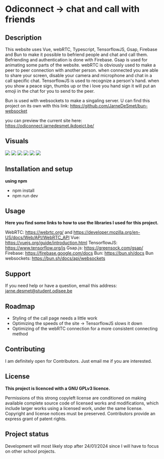 # Odiconnect -> chat and call with friends

## Description

This website uses Vue, webRTC, Typescript, TensorflowJS, Gsap, Firebase and Bun to make it possible to befriend people and chat and call them.
Befriending and authentication is done with Firebase. Gsap is used for animating some parts of the website. webRTC is obviously used to make a peer to peer connection 
with another person. when connected you are able to share your screen, disable your camera and microphone and chat in a call specific chat. TensorflowJS is used to recognize a person's hand. 
when you show a peace sign, thumbs up or the i love you hand sign it will put an emoji in the chat for you to send to the peer. 

Bun is used with websockets to make a singaling server. U can find this project on its own with this link: https://github.com/JarneDeSmet/bun-websocket

you can preview the current site here: https://odiconnect.jarnedesmet.ikdoeict.be/

## Visuals

![](screenshots/ScreenShots/Screenshot_1.png)
![](src/images/ScreenShots/Screenshot_2.png)
![](src/images/ScreenShots/Screenshot_3.png)
![](src/images/ScreenShots/Screenshot_4.png)
![](src/images/ScreenShots/Screenshot_5.png)
![](src/images/ScreenShots/Screenshot_6.png)

## Installation and setup

**using npm**

- npm install
- npm run dev

## Usage

**Here you find some links to how to use the libraries I used for this project.**

WebRTC: https://webrtc.org/ and https://developer.mozilla.org/en-US/docs/Web/API/WebRTC_API
Vue: https://vuejs.org/guide/introduction.html
TensorflowJS: https://www.tensorflow.org/js
Gsap.js: https://greensock.com/gsap/
Firebase: https://firebase.google.com/docs
Bun: https://bun.sh/docs
Bun websockets: https://bun.sh/docs/api/websockets


## Support

If you need help or have a question, email this address: jarne.desmet@student.odisee.be

## Roadmap

- Styling of the call page needs a little work
- Optimizing the speeds of the site -> TensorflowJS slows it down
- Optimizing of the webRTC connection for a more consistent connecting method

## Contributing

I am definitely open for Contributors. Just email me if you are interested.

## License

**This project is licenced with a GNU GPLv3 licence.**

Permissions of this strong copyleft license are conditioned on making available complete source code of licensed works
and modifications, which include larger works using a licensed work, under the same license. Copyright and license
notices must be preserved. Contributors provide an express grant of patent rights.

## Project status

Development will most likely stop after 24/01/2024 since I will have to focus on other school projects.
